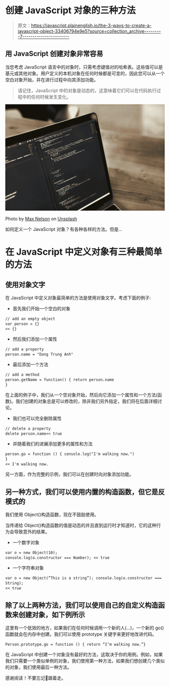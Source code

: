 # 创建 JavaScript 对象的三种方法

> 原文：<https://javascript.plainenglish.io/the-3-ways-to-create-a-javascript-object-33406794e9e5?source=collection_archive---------7----------------------->

## 用 JavaScript 创建对象非常容易

当您考虑 JavaScript 语言中的对象时，只需考虑键值对的哈希表。这些值可以是基元或其他对象。用户定义的本机对象在任何时候都是可变的，因此您可以从一个空白对象开始，并在进行过程中向其添加功能。

> 请记住，JavaScript 中的对象是动态的，这意味着它们可以在代码执行过程中的任何时候发生变化。

![](img/6e9bf14cacac38ffd8a7c35903e15277.png)

Photo by [Max Nelson](https://unsplash.com/@maxcodes?utm_source=medium&utm_medium=referral) on [Unsplash](https://unsplash.com?utm_source=medium&utm_medium=referral)

如何定义一个 JavaScript 对象？有各种各样的方法。但是…

# 在 JavaScript 中定义对象有三种最简单的方法

## 使用对象文字

在 JavaScript 中定义对象最简单的方法是使用对象文字。考虑下面的例子:

*   首先我们开始一个空白的对象

```
// add an empty object
var person = {}
<< {}
```

*   然后我们添加一个属性

```
// add a property
person.name = "Dang Trung Anh"
```

*   最后添加一个方法

```
// add a method
person.getName = function() { return person.name
}
```

在上面的例子中，我们从一个空对象开始，然后向它添加一个属性和一个方法(函数)。我们创建的对象总是可以修改的，除非我们另外指定，我们将在后面详细讨论。

*   我们也可以完全删除属性

```
// delete a property
delete person.name<< true
```

*   并随着我们的进展添加更多的属性和方法

```
person.go = function () { console.log("I'm walking now.")
}
<< I'm walking now.
```

另一方面，作为完整的示例，我们可以在创建时向对象添加功能。

## 另一种方式，我们可以使用内置的构造函数，但它是反模式的

我们使用 Object()构造函数，现在不鼓励使用。

当传递给 Object()构造函数的值是动态的并且直到运行时才知道时，它的这种行为会导致意外的结果。

*   一个数字对象

```
var o = new Object(10); 
console.log(o.constructor === Number); << true
```

*   一个字符串对象

```
var o = new Object(“This is a string”); console.log(o.constructor === String); 
<< true
```

## 除了以上两种方法，我们可以使用自己的自定义构造函数来创建对象，如下例所示

这里有一个低效的地方，如果我们在任何时候调用一个新的人(…)，一个新的 go()函数就会在内存中创建。我们可以使用 prototype 关键字来更好地改进代码。

```
Person.prototype.go = function () { return “I’m walking now.”}
```

在 JavaScript 中创建一个对象没有最好的方法，这取决于你的用例。例如，如果我们只需要一个类似单例的对象，我们使用第一种方法，如果我们想创建几个类似的对象，我们使用最后一种方法。

感谢阅读！不要忘记👏跟着走。